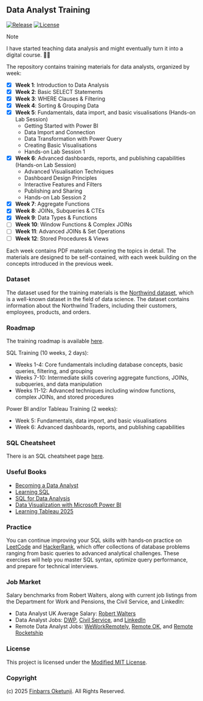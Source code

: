 ## Data Analyst Training

[![Release](https://img.shields.io/github/release/0xnu/data-analyst-training.svg)](https://github.com/0xnu/data-analyst-training/releases/latest)
[![License](https://img.shields.io/badge/License-Modified_MIT-f5de53?&color=f5de53)](/LICENSE)

> [!NOTE]
> I have started teaching data analysis and might eventually turn it into a digital course. 🤷‍♂️

The repository contains training materials for data analysts, organized by week:

- [x] **Week 1**: Introduction to Data Analysis
- [x] **Week 2**: Basic SELECT Statements
- [x] **Week 3**: WHERE Clauses & Filtering
- [x] **Week 4**: Sorting & Grouping Data
- [x] **Week 5**: Fundamentals, data import, and basic visualisations (Hands-on Lab Session)
   - Getting Started with Power BI
   - Data Import and Connection
   - Data Transformation with Power Query
   - Creating Basic Visualisations
   - Hands-on Lab Session 1
- [x] **Week 6**: Advanced dashboards, reports, and publishing capabilities (Hands-on Lab Session)
   - Advanced Visualisation Techniques
   - Dashboard Design Principles
   - Interactive Features and Filters
   - Publishing and Sharing
   - Hands-on Lab Session 2
- [x] **Week 7**: Aggregate Functions
- [x] **Week 8**: JOINs, Subqueries & CTEs
- [x] **Week 9**: Data Types & Functions
- [ ] **Week 10**: Window Functions & Complex JOINs
- [ ] **Week 11**: Advanced JOINs & Set Operations
- [ ] **Week 12**: Stored Procedures & Views

Each week contains PDF materials covering the topics in detail. The materials are designed to be self-contained, with each week building on the concepts introduced in the previous week.

### Dataset

The dataset used for the training materials is the [Northwind dataset](./data/northwind.sql), which is a well-known dataset in the field of data science. The dataset contains information about the Northwind Traders, including their customers, employees, products, and orders.

### Roadmap

The training roadmap is available [here](./roadmap/roadmap.png).

SQL Training (10 weeks, 2 days):
+ Weeks 1-4: Core fundamentals including database concepts, basic queries, filtering, and grouping
+ Weeks 7-10: Intermediate skills covering aggregate functions, JOINs, subqueries, and data manipulation
+ Weeks 11-12: Advanced techniques including window functions, complex JOINs, and stored procedures

Power BI and/or Tableau Training (2 weeks):
+ Week 5: Fundamentals, data import, and basic visualisations
+ Week 6: Advanced dashboards, reports, and publishing capabilities

### SQL Cheatsheet

There is an SQL cheatsheet page [here](https://0xnu.github.io/data-analyst-training/).

### Useful Books

+ [Becoming a Data Analyst](https://amzn.to/3V29U64)
+ [Learning SQL](https://amzn.to/4mh8nW3)
+ [SQL for Data Analysis](https://amzn.to/3HtTG2K)
+ [Data Visualization with Microsoft Power BI](https://amzn.to/3V0qdQR)
+ [Learning Tableau 2025](https://amzn.to/3HtqgSj)

### Practice

You can continue improving your SQL skills with hands‑on practice on [LeetCode](https://leetcode.com/problemset/database/) and [HackerRank](https://www.hackerrank.com/domains/sql), which offer collections of database problems ranging from basic queries to advanced analytical challenges. These exercises will help you master SQL syntax, optimize query performance, and prepare for technical interviews.

### Job Market

Salary benchmarks from Robert Walters, along with current job listings from the Department for Work and Pensions, the Civil Service, and LinkedIn:

+ Data Analyst UK Average Salary: [Robert Walters](https://www.robertwalters.co.uk/our-services/salary-survey/data-analyst-salaries.html)
+ Data Analyst Jobs: [DWP](https://findajob.dwp.gov.uk/search?q=Data+Analyst&w=UK), [Civil Service](https://www.civilservicejobs.service.gov.uk/csr/index.cgi?SID=cGFnZWNsYXNzPVNlYXJjaCZvd25lcj01MDcwMDAwJnBhZ2VhY3Rpb249c2VhcmNoY29udGV4dCZjb250ZXh0aWQ9MTQ3MzUwNjA3Jm93bmVydHlwZT1mYWlyJnJlcXNpZz0xNzU1NzYxNjkwLTk4ZTJlYjg3Nzk0YjZlZDdmNGZmMmJiYjJkNDBhMDQzZTBlMTQ4NzI=), and [LinkedIn](https://uk.linkedin.com/jobs/data-analyst-jobs?position=1&pageNum=0)
+ Remote Data Analyst Jobs: [WeWorkRemotely](https://weworkremotely.com/remote-jobs/search?term=Data+Analyst), [Remote OK](https://remoteok.com/remote-analyst-jobs), and [Remote Rocketship](https://www.remoterocketship.com/?page=1&sort=DateAdded&jobTitle=Data+Analyst&locations=United+Kingdom)

### License

This project is licensed under the [Modified MIT License](./LICENSE).

### Copyright

(c) 2025 [Finbarrs Oketunji](https://finbarrs.eu). All Rights Reserved.